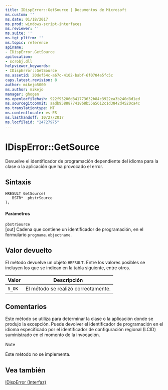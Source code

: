 ```yaml
---
title: IDispError::GetSource | Documentos de Microsoft
ms.custom: ''
ms.date: 01/18/2017
ms.prod: windows-script-interfaces
ms.reviewer: ''
ms.suite: ''
ms.tgt_pltfrm: ''
ms.topic: reference
apiname:
- IDispError.GetSource
apilocation:
- scrobj.dll
helpviewer_keywords:
- IDispError::GetSource
ms.assetid: 20def54c-a67c-4102-babf-6f0704e5fc5c
caps.latest.revision: 8
author: mikejo5000
ms.author: mikejo
manager: ghogen
ms.openlocfilehash: 922f95206d341773632b84c3922ea3b240d8d1ed
ms.sourcegitcommit: aadb9588877418b8b55a5612c1d3842d4520ca4c
ms.translationtype: MT
ms.contentlocale: es-ES
ms.lasthandoff: 10/27/2017
ms.locfileid: "24727975"
---
```

# <a name="idisperrorgetsource"></a>IDispError::GetSource
Devuelve el identificador de programación dependiente del idioma para la clase o la aplicación que ha provocado el error.  
  
## <a name="syntax"></a>Sintaxis  
  
```  
HRESULT GetSource(  
   BSTR*  pbstrSource  
);  
```  
  
#### <a name="parameters"></a>Parámetros  
 `pbstrSource`  
 [out] Cadena que contiene un identificador de programación, en el formulario `progname.objectname`.  
  
## <a name="return-value"></a>Valor devuelto  
 El método devuelve un objeto `HRESULT`. Entre los valores posibles se incluyen los que se indican en la tabla siguiente, entre otros.  
  
|Valor|Descripción|  
|-----------|-----------------|  
|`S_OK`|El método se realizó correctamente.|  
  
## <a name="remarks"></a>Comentarios  
 Este método se utiliza para determinar la clase o la aplicación donde se produjo la excepción. Puede devolver el identificador de programación en el idioma especificado por el identificador de configuración regional (LCID) suministrado en el momento de la invocación.  
  
> [!NOTE]
>  Este método no se implementa.  
  
## <a name="see-also"></a>Vea también  
 [IDispError (Interfaz)](../../winscript/reference/idisperror-interface.md)